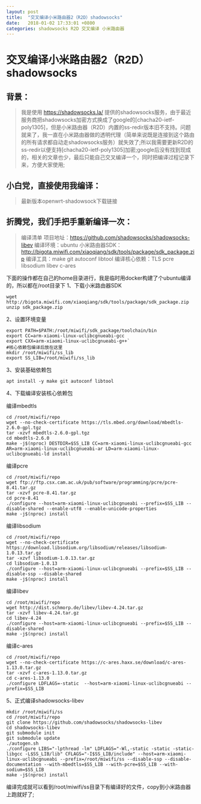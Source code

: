 ```yaml
---
layout: post
title:  "交叉编译小米路由器2（R2D）shadowsocks"
date:   2018-01-02 17:33:01 +0800
categories: shadowsocks R2D 交叉编译 小米路由器
---
```


# 交叉编译小米路由器2（R2D）shadowsocks
## 背景：

> 我是使用 https://shadowsocks.la/ 提供的shadowsocks服务，由于最近服务商把shadowsocks加密方式换成了google的[chacha20-ietf-poly1305]，但是小米路由器（R2D）内置的ss-redir版本旧不支持。问题就来了，我一直在小米路由器做的透明代理（简单来说既是连接到这个路由的所有请求都自动走shadowsocks服务）就失效了;所以我需要更新R2D的ss-redir以便支持[chacha20-ietf-poly1305]加密;google后没有找到现成的，相关的文章也少，最后只能自己交叉编译一个，同时把编译过程记录下来，方便大家使用;

## 小白党，直接使用我编译：
> 最新版本openwrt-shadowsock下载链接

## 折腾党，我们手把手重新编译一次：

>编译清单
>项目地址：https://github.com/shadowsocks/shadowsocks-libev
>编译环境：ubuntu
>小米路由器SDK：http://bigota.miwifi.com/xiaoqiang/sdk/tools/package/sdk_package.zip
>编译工具：make git autoconf libtool 
>编译核心依赖：TLS pcre libsodium libev c-ares


下面的操作都在自己的home目录进行，我是临时用docker构建了个ubuntu编译的，所以都在/root目录下
1、下载小米路由器SDK
```shell
wget http://bigota.miwifi.com/xiaoqiang/sdk/tools/package/sdk_package.zip
unzip sdk_package.zip
```

2、设置环境变量
```shell
export PATH=$PATH:/root/miwifi/sdk_package/toolchain/bin
export CC=arm-xiaomi-linux-uclibcgnueabi-gcc
export CXX=arm-xiaomi-linux-uclibcgnueabi-g++`
#核心依赖包编译后放在这里
mkdir /root/miwifi/ss_lib
export SS_LIB=/root/miwifi/ss_lib
```

3、安装基础依赖包
```shell
apt install -y make git autoconf libtool
```

4、下载编译安装核心依赖包

编译mbedtls
```shell
cd /root/miwifi/repo
wget --no-check-certificate https://tls.mbed.org/download/mbedtls-2.6.0-gpl.tgz
tar -xzvf mbedtls-2.6.0-gpl.tgz
cd mbedtls-2.6.0
make -j$(nproc) DESTDIR=$SS_LIB CC=arm-xiaomi-linux-uclibcgnueabi-gcc AR=arm-xiaomi-linux-uclibcgnueabi-ar LD=arm-xiaomi-linux-uclibcgnueabi-ld install
```

编译pcre
```shell
cd /root/miwifi/repo
wget ftp://ftp.csx.cam.ac.uk/pub/software/programming/pcre/pcre-8.41.tar.gz
tar -xzvf pcre-8.41.tar.gz
cd pcre-8.41
./configure --host=arm-xiaomi-linux-uclibcgnueabi --prefix=$SS_LIB --disable-shared --enable-utf8 --enable-unicode-properties
make -j$(nproc) install
```

编译libsodium
```shell
cd /root/miwifi/repo
wget --no-check-certificate https://download.libsodium.org/libsodium/releases/libsodium-1.0.13.tar.gz
tar -xzvf libsodium-1.0.13.tar.gz
cd libsodium-1.0.13
./configure --host=arm-xiaomi-linux-uclibcgnueabi --prefix=$SS_LIB --disable-ssp --disable-shared
make -j$(nproc) install
```

编译libev
```shell
cd /root/miwifi/repo
wget http://dist.schmorp.de/libev/libev-4.24.tar.gz
tar -xzvf libev-4.24.tar.gz
cd libev-4.24
./configure --host=arm-xiaomi-linux-uclibcgnueabi --prefix=$SS_LIB --disable-shared
make -j$(nproc) install
```

编译c-ares
```shell
cd /root/miwifi/repo
wget --no-check-certificate https://c-ares.haxx.se/download/c-ares-1.13.0.tar.gz
tar -xzvf c-ares-1.13.0.tar.gz
cd c-ares-1.13.0
./configure LDFLAGS=-static  --host=arm-xiaomi-linux-uclibcgnueabi --prefix=$SS_LIB
```

5、正式编译shadowsocks-libev 
```shell
mkdir /root/miwifi/ss
cd /root/miwifi/repo
git clone https://github.com/shadowsocks/shadowsocks-libev
cd shadowsocks-libev
git submodule init
git submodule update
./autogen.sh
./configure LIBS="-lpthread -lm" LDFLAGS="-Wl,-static -static -static-libgcc -L$SS_LIB/lib" CFLAGS="-I$SS_LIB/include" --host=arm-xiaomi-linux-uclibcgnueabi --prefix=/root/miwifi/ss --disable-ssp --disable-documentation --with-mbedtls=$SS_LIB --with-pcre=$SS_LIB --with-sodium=$SS_LIB
make -j$(nproc) install
```

编译完成就可以看到/root/miwifi/ss目录下有编译好的文件，copy到小米路由器上跑就好了;